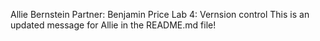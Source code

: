 Allie Bernstein
Partner: Benjamin Price
Lab 4: Vernsion control
This is an updated message for Allie in the README.md file!
